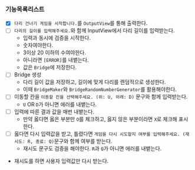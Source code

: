 ### 기능목록리스트

- [x] `다리 건너기 게임을 시작합니다.`를 `OutputView`를 통해 출력한다.
- [ ] `다리의 길이를 입력해주세요.`와 함께 InputView에서 다리 길이를 입력받는다.
  - 입력과 동시에 검증을 시작한다.
  - 숫자여야한다.
  - 3이상 20 이하의 수여야한다.
  - 아니라면 `[ERROR]`를 내뱉는다.
  - 값은 `Bridge`에 저장한다.
- [ ] Bridge 생성
  - 다리 길이 값을 저장하고, 길이에 맞게 다리를 랜덤적으로 생성한다.
  - 이때 `BridgeMaker`와 `BridgeRandomNumberGenerator`를 활용해야한다.
- [ ] 이동할 칸을 `이동할 칸을 선택해주세요. (위: U, 아래: D)` 문구와 함께 입력받는다.
  - `U` OR `D`가 아니면 에러를 내뱉는다.
- [ ] 입력에 따른 결과 값을 매번 내뱉는다.
  - 만약 옳다면 옳은 부분만 `O`를 체크하고, 옳지 않은 부분이라면 `X`로 체크해 표시한다.
- [ ] 옳다면 다시 입력값을 받고, 틀렸다면 `게임을 다시 시도할지 여부를 입력해주세요. (재시도: R, 종료: Q)`문구와 함께 여부를 받는다.
  - 재시도 문구도 검증을 해야한다. `R`과 `Q`가 아니면 에러를 내뱉는다.
- 재시도를 하면 사용자 입력값만 다시 받는다.